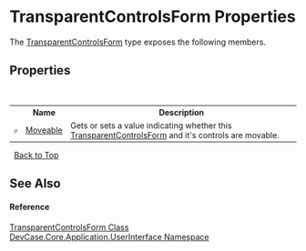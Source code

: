 # TransparentControlsForm Properties
 

The <a href="T_DevCase_Core_Application_UserInterface_TransparentControlsForm">TransparentControlsForm</a> type exposes the following members.


## Properties
&nbsp;<table><tr><th></th><th>Name</th><th>Description</th></tr><tr><td>![Public property](media/pubproperty.gif "Public property")</td><td><a href="P_DevCase_Core_Application_UserInterface_TransparentControlsForm_Moveable">Moveable</a></td><td>
Gets or sets a value indicating whether this <a href="T_DevCase_Core_Application_UserInterface_TransparentControlsForm">TransparentControlsForm</a> and it's controls are movable.</td></tr></table>&nbsp;
<a href="#transparentcontrolsform-properties">Back to Top</a>

## See Also


#### Reference
<a href="T_DevCase_Core_Application_UserInterface_TransparentControlsForm">TransparentControlsForm Class</a><br /><a href="N_DevCase_Core_Application_UserInterface">DevCase.Core.Application.UserInterface Namespace</a><br />